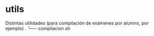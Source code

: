 # utils
Distintas utilidades (para compilación de exámenes por alumno, por ejemplo)
.
└── compilacion.sh
